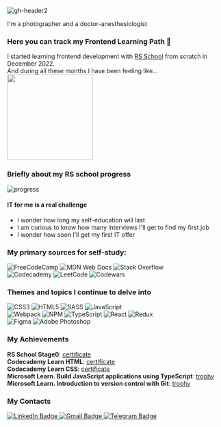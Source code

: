 
![gh-header2](https://github.com/sashaivanovaPro/sashaivanovaPro/assets/118177121/c8afd1eb-09a1-4e23-b6ae-95900852d677)

I'm a photographer and a doctor-anesthesiologist
### Here you can track my Frontend Learning Path  🚀

I started learning frontend development with [RS School](https://rs.school/) from scratch in December 2022.<br> And during all these months I have been feeling like...  
<img width="200" src="https://github.com/sashaivanovaPro/sashaivanovaPro/assets/118177121/2b66629c-baa7-4484-a94d-85c5f49dbf32"/>  
### Briefly about my RS school progress
![progress](https://github.com/sashaivanovaPro/sashaivanovaPro/assets/118177121/2831008d-b2c3-4f85-ac80-50def82f9e7e)

<h4>IT for me is a real challenge</h4>
<ul>
<li>I wonder how long my self-education will last</li> 
<li>I am curious to know how many interviews I'll get to find my first job</li>
<li>I wonder how soon I’ll get my first IT offer</li>
</ul>

### My primary sources for self-study:
![FreeCodeCamp](https://img.shields.io/badge/Freecodecamp-%23123.svg?&style=for-the-badge&logo=freecodecamp&logoColor=green) ![MDN Web Docs](https://img.shields.io/badge/MDN_Web_Docs-black?style=for-the-badge&logo=mdnwebdocs&logoColor=white) ![Stack Overflow](https://img.shields.io/badge/-Stackoverflow-FE7A16?style=for-the-badge&logo=stack-overflow&logoColor=white)  
![Codecademy](https://img.shields.io/badge/Codecademy-FFF0E5?style=for-the-badge&logo=codecademy&logoColor=1F243A) ![LeetCode](https://img.shields.io/badge/LeetCode-000000?style=for-the-badge&logo=LeetCode&logoColor=#d16c06) ![Codewars](https://img.shields.io/badge/Codewars-B1361E?style=for-the-badge&logo=codewars&logoColor=grey)  

### Themes and topics I continue to delve into  
![CSS3](https://img.shields.io/badge/css3-%231572B6.svg?style=for-the-badge&logo=css3&logoColor=white) ![HTML5](https://img.shields.io/badge/html5-%23E34F26.svg?style=for-the-badge&logo=html5&logoColor=white) ![SASS](https://img.shields.io/badge/SASS-hotpink.svg?style=for-the-badge&logo=SASS&logoColor=white) ![JavaScript](https://img.shields.io/badge/javascript-%23323330.svg?style=for-the-badge&logo=javascript&logoColor=%23F7DF1E)  
![Webpack](https://img.shields.io/badge/webpack-%238DD6F9.svg?style=for-the-badge&logo=webpack&logoColor=black) ![NPM](https://img.shields.io/badge/NPM-%23CB3837.svg?style=for-the-badge&logo=npm&logoColor=white) ![TypeScript](https://img.shields.io/badge/typescript-%23007ACC.svg?style=for-the-badge&logo=typescript&logoColor=white) ![React](https://img.shields.io/badge/react-%2320232a.svg?style=for-the-badge&logo=react&logoColor=%2361DAFB) ![Redux](https://img.shields.io/badge/redux-%23593d88.svg?style=for-the-badge&logo=redux&logoColor=white)  
![Figma](https://img.shields.io/badge/figma-%23F24E1E.svg?style=for-the-badge&logo=figma&logoColor=white) ![Adobe Photoshop](https://img.shields.io/badge/adobe%20photoshop-%2331A8FF.svg?style=for-the-badge&logo=adobe%20photoshop&logoColor=white) 

### My Achievements

**RS School Stage0**: [certificate](https://drive.google.com/file/d/1ZRelM6z8ZRbNunmKGkNIQZ4tFI-uW52y/view?usp=drive_link)  
**Codecademy Learn HTML**: [certificate](https://drive.google.com/file/d/1JQ2rEgCqlXh5LRqVzK-IcQmG8BTsvACr/view?usp=drive_link)  
**Codecademy Learn CSS**: [certificate](https://drive.google.com/file/d/1JQ2rEgCqlXh5LRqVzK-IcQmG8BTsvACr/view?usp=drive_link)  
**Microsoft Learn. Build JavaScript applications using TypeScript**: [trophy](https://learn.microsoft.com/api/achievements/share/en-us/sashaivanovaPro-4278/UFGBEQK3?sharingId=69972FAA8DCD2DF9)  
**Microsoft Learn. Introduction to version control with Git**: [trophy](https://learn.microsoft.com/api/achievements/share/en-us/sashaivanovaPro-4278/7ERJYG6Z?sharingId=69972FAA8DCD2DF9)  

### My Contacts

<div id="badges">
  <a href="https://www.linkedin.com/in/sashaivanovapro/">
    <img src="https://img.shields.io/badge/LinkedIn-blue?logo=Linkedin&logoColor=white" alt="LinkedIn Badge"/>
  </a>
   <a href="mailto:sashaivanova.pro@gmail.com">
    <img src="https://img.shields.io/badge/Gmail-white?logo=Gmail&logoColor=red" alt="Gmail Badge"/>
  </a>
  <a href="https://t.me/sashaivanovaPro">
    <img src="https://img.shields.io/badge/Telegram-blue?logo=Telegram&logoColor=white" alt="Telegram Badge"/>
  </a> 
</div>







